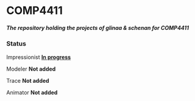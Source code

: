 # COMP4411

##### The repository holding the projects of *glinaa* & *schenan* for COMP4411

### Status

Impressionist [**In progress**](https://github.com/logchan/COMP4411/wiki/Impressionist)

Modeler **Not added**

Trace **Not added**

Animator  **Not added**
